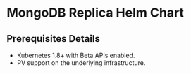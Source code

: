 # MongoDB Replica Helm Chart

## Prerequisites Details

* Kubernetes 1.8+ with Beta APIs enabled.
* PV support on the underlying infrastructure.

